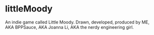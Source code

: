 # littleMoody
An indie game called Little Moody. Drawn, developed, produced by ME, AKA BPPSauce, AKA Joanna Li, AKA the nerdy engineering girl.
